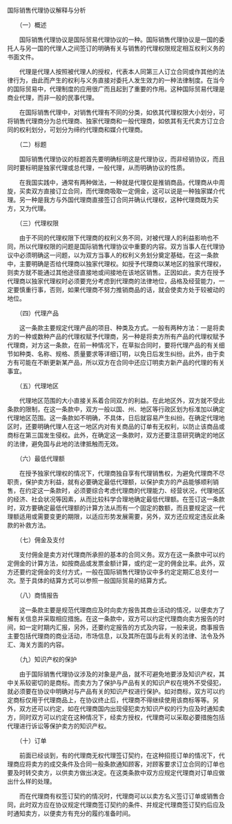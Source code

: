 



国际销售代理协议解释与分析



 

　　（一）概述

　　国际销售代理协议是国际贸易代理协议的一种。国际销售代理协议是一国的委托人与另一国的代理人之间签订的明确有关与销售的代理权限规定相互权利义务的书面文件。

　　代理是代理人按照被代理人的授权，代表本人同第三人订立合同或作其他的法律行为，由此而产生的权利与义务直接对委托人发生效力的一种法律制度。在当今的国际贸易中，代理制度的应用很广而且起到了重要的作用。这种国际贸易代理是商业代理，而非一般的民事代理。

　　在国际销售代理中，对销售代理有不同的分类，如依其代理权限大小划分，可将销售代理商分为总代理商、独家代理商和一般代理商，如依其有无代卖方订立合同的权利划分，可划分为缔约代理商和媒介代理商。

　　（二）标题

　　国际销售代理协议的标题首先要明确标明这是代理协议，而非经销协议，而且同时要标明是独家代理或总代理，一般代理，从而明确协议的性质。

　　在我国实践中，通常有两种做法，一种就是代理仅是推销商品，代理商从中周旋，买卖双方直接订立合同，而代理商吸取一定佣金，这可以说是一种独家媒介代理。另一种是我方与外国代理商直接签订合同并确认代理权，这种代理商既为买方，又为代理。

　　（三）代理权限

　　由于不同的代理权限下代理商的权利义务不同，对被代理人的利益影响也不同，所以代理权限的问题是国际销售代理协议中重要的内容。双方当事人在代理协议中必须明确这一问题，以为双方当事人的权利义务划分奠定基础，在这一条款中，主要明确是否给代理商以独家代理权。如授予代理商以某地区的独家代理权，则卖方就不能通过其他途径直接地或间接地在该地区销售。正因如此，卖方在授予代理商以独家代理权时必须要充分考虑到代理商的法律地位，品格及经营能力，一定要慎重行事，否则，如果代理商不努力推销商品的话，就会使卖方处于较被动的地位。

　　（四）代理产品

　　这一条款主要规定代理产品的项目、种类及方式。一般有两种方法：一是将卖方的一种或数种产品的代理权赋予代理商，另一种是将卖方所有产品的代理权赋予代理商，对方这一条款，在前一种情况下，在草拟合同时，要将代理产品的有关细节如种类、名称、规格、质量要求等详细订明，以免日后发生纠纷。此外，由于卖方有可能在不断更新某产品，所以双方在合同中还应订明卖方新产品的代理的有关事宜。

　　（五）代理地区

　　代理地区范围的大小直接关系着合同双方的利益。在此地区外，双方就不受此条款的限制，在这一条款中，双方一般以国、州、地区等行政区划为标准加以确定代理地区范围。这一条款如不明确，不具体，日后就容易产生纠纷。在确定代理地区时，还要明确代理人在这一地区内对有关商品的订单有无权利，以防止该商品或商标在第三国发生侵权。此外，在确定这一条款时，双方还要注意研究确定的地区的法律，避免国与此地的法律抵触而无效。

　　（六）最低代理额

　　在授予独家代理权的情况下，代理商独自享有代理销售权，为避免代理商不尽职责，保护卖方利益，就有必要确定最低代理额，以保护卖方的产品能够顺利销售，在约定这一条款时，必须要综合考虑代理商的代理能力、经营状况，代理地区的经济、社会状况等因素，从而比较科学合理地确定最低代理额。在签订这一条款时，双方要确定最低代理额的计算方法从而有一个固定的数额，而且要规定这一代理额适用或需要变更的期限，以适应形势发展需要，另外，双方还应规定违反此条款的补救方法。

　　（七）佣金及支付

　　支付佣金是卖方对代理商所承担的基本的合同义务。双方在这一条款中可以约定佣金的计算方法，如按商品或发票金额计算，或约定一定的佣金比率。此外，双方还要约定佣金的支付方式，一般在国际销售代理协议中多约定定期汇总支付一次。至于具体的结算方式可以参照一般国际贸易的结算方式。

　　（八）商情报告

　　这一条款主要是规范代理商应及时向卖方报告其商业活动的情况，以便卖方了解有关信息并采取相应措施。在这一条款中，双方可以约定代理商向卖方报告的时间，如一定时期内汇报，另外，还要约定报告的方式及内容，一般来说，商事报告主要包括代理商的商业活动，市场信息，以及其所在国与此有关的法律、法令及外汇、海关方面的内容。

　　（九）知识产权的保护

　　由于国际销售代理协议涉及的对象是产品，就不可避免地要涉及知识产权，其中关系较密切的是商标。而卖方为了保护与产品有关的知识产权在境外不受侵犯，就必须要在协议中明确对与产品有关的知识产权进行保护。如对商标，双方可以约定商标仅用于代理商品上，在协议终止后，代理商不得继续使用该商标等等。另外，双方还可以约定，如在代理商国内出现侵犯卖方知识产权的行为应及时通知卖方，同时双方可以约定在这种情况下，经卖方授权，代理商可以采取必要措施包括代理进行诉讼等保护卖方的知识产权。

　　（十）订单

　　前面已经谈到，有的代理商无权代理签订契约，在这种招揽订单的情况下，代理商应将卖方的成交条件及合同一般条款通知顾客，对顾客要求订立合同的订单也要及时转交卖方，以供卖方做出决定。在这类条款中双方应规定代理商对订单应做出什么样的处理。

　　而在代理商有权签订契约的情况时，代理商可以以卖方名义签订订单或销售合同，此时双方应在协议规定代理商签订契约的条件、并规定代理商签订契约后应及时通知卖方，以便卖方有充分的履约准备时间。